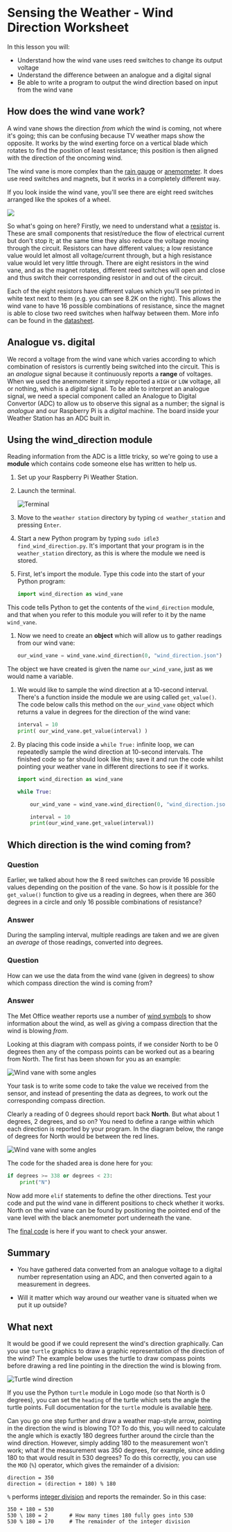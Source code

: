 # Sensing the Weather - Wind Direction Worksheet

In this lesson you will:

- Understand how the wind vane uses reed switches to change its output voltage
- Understand the difference between an analogue and a digital signal
- Be able to write a program to output the wind direction based on input from the wind vane

## How does the wind vane work?

A wind vane shows the direction *from which* the wind is coming, not where it's going; this can be confusing because TV weather maps show the opposite. It works by the wind exerting force on a vertical blade which rotates to find the position of least resistance; this position is then aligned with the direction of the oncoming wind.

The wind vane is more complex than the [rain gauge](../rainfall/about.md) or [anemometer](../wind_speed/about.md). It does use reed switches and magnets, but it works in a completely different way. 

If you look inside the wind vane, you'll see there are eight reed switches arranged like the spokes of a wheel. 

![](images/wind_vane_reed.png)

So what's going on here? Firstly, we need to understand what a [resistor](http://en.wikipedia.org/wiki/Resistor) is. These are small components that resist/reduce the flow of electrical current but don't stop it; at the same time they also reduce the voltage moving through the circuit. Resistors can have different values; a low resistance value would let almost all voltage/current through, but a high resistance value would let very little through. There are eight resistors in the wind vane, and as the magnet rotates, different reed switches will open and close and thus switch their corresponding resistor in and out of the circuit.

Each of the eight resistors have different values which you'll see printed in white text next to them (e.g. you can see 8.2K on the right). This allows the wind vane to have 16 possible combinations of resistance, since the magnet is able to close two reed switches when halfway between them. More info can be found in the [datasheet](https://www.argentdata.com/files/80422_datasheet.pdf).

## Analogue vs. digital

We record a voltage from the wind vane which varies according to which combination of resistors is currently being switched into the circuit. This is an *analogue* signal because it continuously reports a **range** of voltages. When we used the anemometer it simply reported a `HIGH` or `LOW` voltage, all or nothing, which is a *digital* signal. To be able to interpret an analogue signal, we need a special component called an Analogue to Digital Convertor (ADC) to allow us to observe this signal as a number; the signal is *analogue* and our Raspberry Pi is a *digital* machine. The board inside your Weather Station has an ADC built in.

## Using the wind_direction module

Reading information from the ADC is a little tricky, so we're going to use a **module** which contains code someone else has written to help us. 

1. Set up your Raspberry Pi Weather Station.

1. Launch the terminal.

    ![Terminal](images/terminal.png)

1. Move to the `weather station` directory by typing `cd weather_station` and pressing `Enter`.

1. Start a new Python program by typing `sudo idle3 find_wind_direction.py`. It's important that your program is in the `weather_station` directory, as this is where the module we need is stored. 

1. First, let's import the module. Type this code into the start of your Python program:

	```python
	import wind_direction as wind_vane
	```

This code tells Python to get the contents of the `wind_direction` module, and that when you refer to this module you will refer to it by the name `wind_vane`. 

1. Now we need to create an **object** which will allow us to gather readings from our wind vane:

	```python
	our_wind_vane = wind_vane.wind_direction(0, "wind_direction.json")
	```

The object we have created is given the name `our_wind_vane`, just as we would name a variable.

1. We would like to sample the wind direction at a 10-second interval. There's a function inside the module we are using called `get_value()`. The code below calls this method on the `our_wind_vane` object which returns a value in degrees for the direction of the wind vane:

	```python
	interval = 10
	print( our_wind_vane.get_value(interval) )
	```
	
1. By placing this code inside a `while True:` infinite loop, we can repeatedly sample the wind direction at 10-second intervals. The finished code so far should look like this; save it and run the code whilst pointing your weather vane in different directions to see if it works.

	```python
	import wind_direction as wind_vane

	while True:

	    our_wind_vane = wind_vane.wind_direction(0, "wind_direction.json")

	    interval = 10
	    print(our_wind_vane.get_value(interval))

	```


## Which direction is the wind coming from?

### Question

Earlier, we talked about how the 8 reed switches can provide 16 possible values depending on the position of the vane. So how is it possible for the `get_value()` function to give us a reading in degrees, when there are 360 degrees in a circle and only 16 possible combinations of resistance?

### Answer

During the sampling interval, multiple readings are taken and we are given an *average* of those readings, converted into degrees.


### Question

How can we use the data from the wind vane (given in degrees) to show which compass direction the wind is coming from?

### Answer

The Met Office weather reports use a number of [wind symbols](http://www.metoffice.gov.uk/guide/weather/symbols#windsymbols) to show information about the wind, as well as giving a compass direction that the wind is blowing *from*.

Looking at this diagram with compass points, if we consider North to be 0 degrees then any of the compass points can be worked out as a bearing from North. The first has been shown for you as an example:

![Wind vane with some angles](images/wind_vane_degrees.png)

Your task is to write some code to take the value we received from the sensor, and instead of presenting the data as degrees, to work out the corresponding compass direction.

Clearly a reading of 0 degrees should report back **North**. But what about 1 degrees, 2 degrees, and so on? You need to define a range within which each direction is reported by your program. In the diagram below, the range of degrees for North would be between the red lines. 

![Wind vane with some angles](images/wind_vane_shaded.png)

The code for the shaded area is done here for you:

```python
if degrees >= 338 or degrees < 23:
	print("N")
```

Now add more `elif` statements to define the other directions. Test your code and put the wind vane in different positions to check whether it works. North on the wind vane can be found by positioning the pointed end of the vane level with the black anemometer port underneath the vane.

The [final code](code/find_wind_direction.py) is here if you want to check your answer.

## Summary

- You have gathered data converted from an analogue voltage to a digital number representation using an ADC, and then converted again to a measurement in degrees.

- Will it matter which way around our weather vane is situated when we put it up outside?

## What next

It would be good if we could represent the wind's direction graphically. Can you use `turtle` graphics to draw a graphic representation of the direction of the wind? The example below uses the turtle to draw compass points before drawing a red line pointing in the direction the wind is blowing from.

![Turtle wind direction](images/turtle.png)

If you use the Python `turtle` module in Logo mode (so that North is 0 degrees), you can set the `heading` of the turtle which sets the angle the turtle points. Full documentation for the `turtle` module is available [here](https://docs.python.org/2/library/turtle.html).

Can you go one step further and draw a weather map-style arrow, pointing in the direction the wind is blowing TO? To do this, you will need to calculate the angle which is exactly 180 degrees further around the circle than the wind direction. However, simply adding 180 to the measurement won't work; what if the measurement was 350 degrees, for example, since adding 180 to that would result in 530 degrees? To do this correctly, you can use the `MOD` (`%`) operator, which gives the remainder of a division:

```
direction = 350
direction = (direction + 180) % 180
```

`%` performs [integer division](http://mathworld.wolfram.com/IntegerDivision.html) and reports the remainder. So in this case:

```
350 + 180 = 530
530 \ 180 = 2 		# How many times 180 fully goes into 530
530 % 180 = 170		# The remainder of the integer division
```

